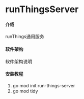 # runThingsServer

#### 介绍
runThings通用服务

#### 软件架构
软件架构说明


#### 安装教程

1.  go mod init run-things-server
2.  go mod tidy

